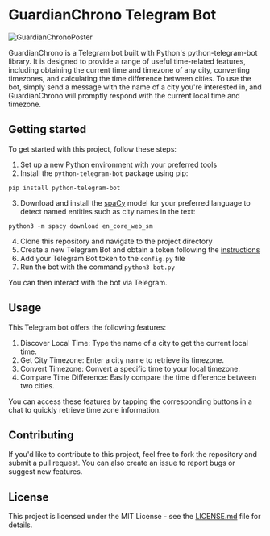 # GuardianChrono Telegram Bot

![GuardianChronoPoster](https://github.com/mearashadowfax/GuardianChrono/assets/125820963/47d384e7-8f8e-49bf-9b39-2b2ef1d4c486)

GuardianChrono is a Telegram bot built with Python's python-telegram-bot library. It is designed to provide a range of useful time-related features, including obtaining the current time and timezone of any city, converting timezones, and calculating the time difference between cities. To use the bot, simply send a message with the name of a city you're interested in, and GuardianChrono will promptly respond with the current local time and timezone.

## Getting started
To get started with this project, follow these steps:  
1. Set up a new Python environment with your preferred tools
2. Install the `python-telegram-bot` package using pip:
```
pip install python-telegram-bot
```
3. Download and install the [spaCy](https://spacy.io/) model for your preferred language to detect named entities such as city names in the text: 
```
python3 -m spacy download en_core_web_sm
```
4. Clone this repository and navigate to the project directory
5. Create a new Telegram Bot and obtain a token following the [instructions](https://core.telegram.org/bots#how-do-i-create-a-bot)
6. Add your Telegram Bot token to the `config.py` file
7. Run the bot with the command `python3 bot.py`

You can then interact with the bot via Telegram.

## Usage
This Telegram bot offers the following features:  
1. Discover Local Time: Type the name of a city to get the current local time.
2. Get City Timezone: Enter a city name to retrieve its timezone.
3. Convert Timezone: Convert a specific time to your local timezone.  
4. Compare Time Difference: Easily compare the time difference between two cities.

You can access these features by tapping the corresponding buttons in a chat to quickly retrieve time zone information.
## Contributing
If you'd like to contribute to this project, feel free to fork the repository and submit a pull request. You can also create an issue to report bugs or suggest new features.

## License
This project is licensed under the MIT License - see the [LICENSE.md](https://github.com/mearashadowfax/GuardianChrono/blob/main/LICENSE) file for details.
